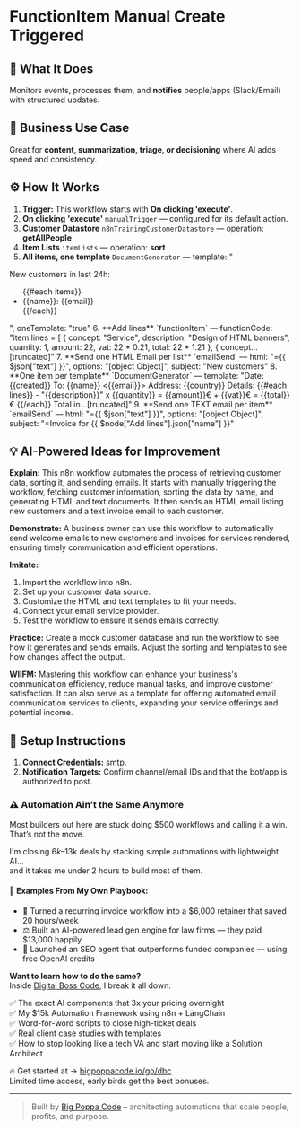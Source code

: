 # FunctionItem Manual Create Triggered
  ## 🚀 What It Does
  Monitors events, processes them, and **notifies** people/apps (Slack/Email) with structured updates.
  
  ## 💼 Business Use Case
  Great for **content, summarization, triage, or decisioning** where AI adds speed and consistency.
  
  ## ⚙️ How It Works
  1. **Trigger:** This workflow starts with **On clicking 'execute'**.
  2. **On clicking 'execute'** `manualTrigger` — configured for its default action.
3. **Customer Datastore** `n8nTrainingCustomerDatastore` — operation: **getAllPeople**
4. **Item Lists** `itemLists` — operation: **sort**
5. **All items, one template** `DocumentGenerator` — template: "<html>
<head>
</head>
<body>
New customers in last 24h:
<ul id="customer_list">
  {{#each items}}
  <li>{{name}}: {{email}}</li>
  {{/each}}
</ul>
</body>
</html>", oneTemplate: "true"
6. **Add lines** `functionItem` — functionCode: "item.lines = [
  {
    concept: "Service",
    description: "Design of HTML banners",
    quantity: 1,
    amount: 22,
    vat: 22 * 0.21,
    total: 22 * 1.21
  },
  {
    concept…[truncated]"
7. **Send one HTML Email per list** `emailSend` — html: "={{ $json["text"] }}", options: "[object Object]", subject: "New customers"
8. **One item per template** `DocumentGenerator` — template: "Date: {{created}}
To: {{name}} <{{email}}>
Address: {{country}}
Details:
{{#each lines}}
- "{{description}}" x {{quantity}} = {{amount}}€ + {{vat}}€ = {{total}}€
{{/each}}
Total in…[truncated]"
9. **Send one TEXT email per item** `emailSend` — html: "={{ $json["text"] }}", options: "[object Object]", subject: "=Invoice for {{ $node["Add lines"].json["name"] }}"
  
  ## 💡 AI-Powered Ideas for Improvement
  **Explain:** This n8n workflow automates the process of retrieving customer data, sorting it, and sending emails. It starts with manually triggering the workflow, fetching customer information, sorting the data by name, and generating HTML and text documents. It then sends an HTML email listing new customers and a text invoice email to each customer.

**Demonstrate:** A business owner can use this workflow to automatically send welcome emails to new customers and invoices for services rendered, ensuring timely communication and efficient operations.

**Imitate:** 
1. Import the workflow into n8n. 
2. Set up your customer data source. 
3. Customize the HTML and text templates to fit your needs.
4. Connect your email service provider.
5. Test the workflow to ensure it sends emails correctly.

**Practice:** Create a mock customer database and run the workflow to see how it generates and sends emails. Adjust the sorting and templates to see how changes affect the output.

**WIIFM:** Mastering this workflow can enhance your business's communication efficiency, reduce manual tasks, and improve customer satisfaction. It can also serve as a template for offering automated email communication services to clients, expanding your service offerings and potential income.
  
  ## 🔧 Setup Instructions
  1. **Connect Credentials:** smtp.
2. **Notification Targets:** Confirm channel/email IDs and that the bot/app is authorized to post.
  
### ⚠️ Automation Ain’t the Same Anymore

Most builders out here are stuck doing $500 workflows and calling it a win.  
That’s not the move.  

I'm closing $6k–$13k deals by stacking simple automations with lightweight AI...  
and it takes me under 2 hours to build most of them.

#### 🧠 Examples From My Own Playbook:
- 🔁 Turned a recurring invoice workflow into a $6,000 retainer that saved 20 hours/week  
- ⚖️ Built an AI-powered lead gen engine for law firms — they paid $13,000 happily  
- 🚀 Launched an SEO agent that outperforms funded companies — using free OpenAI credits  

**Want to learn how to do the same?**  
Inside [Digital Boss Code](https://bigpoppacode.io/go/dbc), I break it all down:

✅ The exact AI components that 3x your pricing overnight  
✅ My $15k Automation Framework using n8n + LangChain  
✅ Word-for-word scripts to close high-ticket deals  
✅ Real client case studies with templates  
✅ How to stop looking like a tech VA and start moving like a Solution Architect  

🔥 Get started at → [bigpoppacode.io/go/dbc](https://bigpoppacode.io/go/dbc)  
Limited time access, early birds get the best bonuses.

---
> Built by [Big Poppa Code](https://bigpoppacode.io) – architecting automations that scale people, profits, and purpose.
  